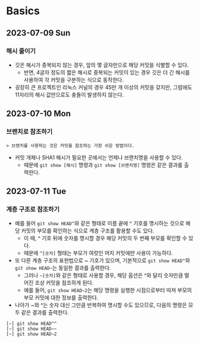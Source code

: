 # Basics
## 2023-07-09 Sun
### 해시 줄이기
* 깃은 해시가 중복되지 않는 경우, 앞의 몇 글자만으로 해당 커밋을 식별할 수 있다.
  * 반면, 4글자 정도의 짧은 해시로 중복되는 커밋이 있는 경우 깃은 더 긴 해시를 사용하여 각 커밋을 구분하는 식으로 동작한다.
* 굉장히 큰 프로젝트인 리눅스 커널의 경우 45만 개 이상의 커밋을 갖지만, 그럼에도 11자리의 해시 값만으로도 충돌이 발생하지 않는다.

## 2023-07-10 Mon
### 브랜치로 참조하기
```
> 브랜치를 사용하는 것은 커밋을 참조하는 가장 쉬운 방법이다.
```
* 커밋 개체나 SHA1 해시가 필요한 곳에서는 언제나 브랜치명을 사용할 수 있다.
  * 때문에 `git show [해시]` 명령과 `git show [브랜치명]` 명령은 같은 결과를 출력한다.

## 2023-07-11 Tue
### 계층 구조로 참조하기
* 예를 들어 `git show HEAD^`와 같은 형태로 이름 끝에 ^ 기호를 명시하는 것으로 해당 커밋의 부모를 확인하는 식으로 계층 구조를 활용할 수도 있다.
  * 이 때, ^ 기호 뒤에 숫자를 명시할 경우 해당 커밋의 두 번째 부모를 확인할 수 있다.
  * 때문에 `^[숫자]` 형태는 부모가 여럿인 머지 커밋에만 사용이 가능하다.
* 또 다른 계층 구조의 표현법으로 ~ 기호가 있으며, 기본적으로 `git show HEAD^`와 `git show HEAD~`는 동일한 결과를 출력한다.
  * 그러나 `~[숫자]`와 같은 형태로 사용할 경우, 해당 옵션은 ^와 달리 숫자만큼 떨어진 조상 커밋을 참조하게 된다.
  * 예를 들어, `git show HEAD~2`는 해당 명령을 실행한 시점으로부터 따져 부모의 부모 커밋에 대한 정보를 출력한다.
* 나아가 ~와 ^는 숫자 대신 그만큼 반복하여 명시할 수도 있으므로, 다음의 명령은 모두 같은 결과를 출력한다.
```shell
[~] git show HEAD^^
[~] git show HEAD~~
[~] git show HEAD~2
```